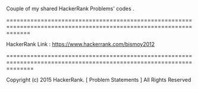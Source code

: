 Couple of my shared HackerRank Problems' codes .

===================================================================================================================


HackerRank Link : https://www.hackerrank.com/bismoy2012


====================================================================================================================

Copyright (c) 2015 HackerRank. [ Problem Statements ]
All Rights Reserved
